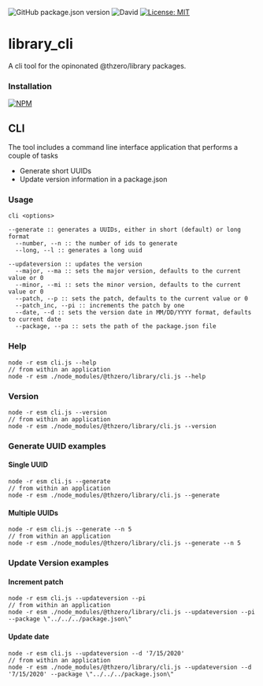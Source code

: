 ![GitHub package.json version](https://img.shields.io/github/package-json/v/thzero/library_cli)
![David](https://img.shields.io/david/thzero/library_cli)
[![License: MIT](https://img.shields.io/badge/License-MIT-yellow.svg)](https://opensource.org/licenses/MIT)

# library_cli

A cli tool for the opinonated @thzero/library packages.

### Installation

[![NPM](https://nodei.co/npm/@thzero/library_cli.png?compact=true)](https://npmjs.org/package/@thzero/library_cli)

## CLI

The tool includes a command line interface application that performs a couple of tasks

* Generate short UUIDs
* Update version information in a package.json

### Usage

```
cli <options>

--generate :: generates a UUIDs, either in short (default) or long format
  --number, --n :: the number of ids to generate
  --long, --l :: generates a long uuid

--updateversion :: updates the version
  --major, --ma :: sets the major version, defaults to the current value or 0
  --minor, --mi :: sets the minor version, defaults to the current value or 0
  --patch, --p :: sets the patch, defaults to the current value or 0
  --patch_inc, --pi :: increments the patch by one
  --date, --d :: sets the version date in MM/DD/YYYY format, defaults to current date
  --package, --pa :: sets the path of the package.json file
```

### Help

```
node -r esm cli.js --help
// from within an application
node -r esm ./node_modules/@thzero/library/cli.js --help
```

### Version

```
node -r esm cli.js --version
// from within an application
node -r esm ./node_modules/@thzero/library/cli.js --version
```

### Generate UUID examples

#### Single UUID

```
node -r esm cli.js --generate
// from within an application
node -r esm ./node_modules/@thzero/library/cli.js --generate
```

#### Multiple UUIDs

```
node -r esm cli.js --generate --n 5
// from within an application
node -r esm ./node_modules/@thzero/library/cli.js --generate --n 5
```

### Update Version examples

#### Increment patch

```
node -r esm cli.js --updateversion --pi
// from within an application
node -r esm ./node_modules/@thzero/library/cli.js --updateversion --pi --package \"../../../package.json\"
```

#### Update date

```
node -r esm cli.js --updateversion --d '7/15/2020'
// from within an application
node -r esm ./node_modules/@thzero/library/cli.js --updateversion --d '7/15/2020' --package \"../../../package.json\"
```
